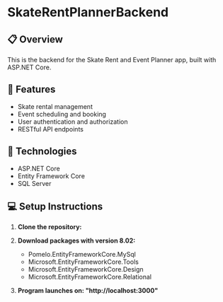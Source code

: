 ﻿# SkateRentPlannerBackend

## 📋 Overview
This is the backend for the Skate Rent and Event Planner app, built with ASP.NET Core.

## 🚀 Features
- Skate rental management
- Event scheduling and booking
- User authentication and authorization
- RESTful API endpoints

## 🔧 Technologies
- ASP.NET Core
- Entity Framework Core
- SQL Server

## 💻 Setup Instructions
1. **Clone the repository:**
2. **Download packages with version 8.02:**

	- Pomelo.EntityFrameworkCore.MySql 
	- Microsoft.EntityFrameworkCore.Tools  
	- Microsoft.EntityFrameworkCore.Design
	- Microsoft.EntityFrameworkCore.Relational

3. **Program launches on: "http://localhost:3000"**